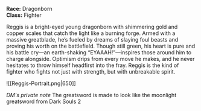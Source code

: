 **Race:** Dragonborn  
**Class:** Fighter

Reggis is a bright-eyed young dragonborn with shimmering gold and copper scales that catch the light like a burning forge. Armed with a massive greatblade, he’s fueled by dreams of slaying foul beasts and proving his worth on the battlefield. Though still green, his heart is pure and his battle cry—an earth-shaking “EYAAAH!”—inspires those around him to charge alongside. Optimism drips from every move he makes, and he never hesitates to throw himself headfirst into the fray. Reggis is the kind of fighter who fights not just with strength, but with unbreakable spirit.


![[Reggis-Portrait.png|650]]

*DM's private note*
The greatsword is made to look like the moonlight greatsword from Dark Souls 2